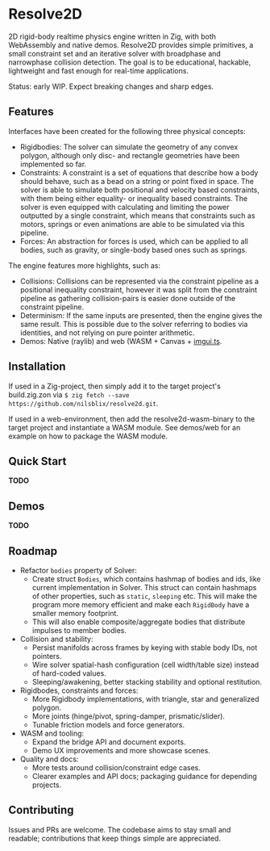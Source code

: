 # Resolve2D

2D rigid-body realtime physics engine written in Zig, with both WebAssembly and
native demos. Resolve2D provides simple primitives, a small constraint set and an
iterative solver with broadphase and narrowphase collision detection. The goal
is to be educational, hackable, lightweight and fast enough for real-time
applications.

Status: early WIP. Expect breaking changes and sharp edges.

## Features
Interfaces have been created for the following three physical concepts:
- Rigidbodies: The solver can simulate the geometry of any convex polygon,
although only disc- and rectangle geometries have been implemented so far.
- Constraints: A constraint is a set of equations that describe how a body
should behave, such as a bead on a string or point fixed in space. The solver
is able to simulate both positional and velocity based constraints, with them
being either equality- or inequality based constraints. The solver is even
equipped with calculating and limiting the power outputted by a single
constraint, which means that constraints such as motors, springs or even
animations are able to be simulated via this pipeline.
- Forces: An abstraction for forces is used, which can be applied to all
bodies, such as gravity, or single-body based ones such as springs.

The engine features more highlights, such as:
- Collisions: Collisions can be represented via the constraint pipeline as a
positional inequality constraint, however it was split from the constraint
pipeline as gathering collision-pairs is easier done outside of the constraint
pipeline.
- Determinism: If the same inputs are presented, then the engine gives the same
result. This is possible due to the solver referring to bodies via identities,
and not relying on pure pointer arithmetic.
- Demos: Native (raylib) and web (WASM + Canvas +
[imgui.ts](https://github.com/nilsblix/imgui.ts).

## Installation
If used in a Zig-project, then simply add it to the target project's build.zig.zon
via `$ zig fetch --save https://github.com/nilsblix/resolve2d.git`.

If used in a web-environment, then add the resolve2d-wasm-binary to the target
project and instantiate a WASM module. See demos/web for an example on how to
package the WASM module.

## Quick Start
__TODO__

## Demos
__TODO__

## Roadmap
- Refactor `bodies` property of Solver:
    - Create struct `Bodies`, which contains hashmap of bodies and ids, like
    current implementation in Solver. This struct can contain hashmaps of other
    properties, such as `static`, `sleeping` etc. This will make the program
    more memory efficient and make each `RigidBody` have a smaller memory
    footprint.
    - This will also enable composite/aggregate bodies that distribute impulses
    to member bodies.
- Collision and stability:
    - Persist manifolds across frames by keying with stable body IDs, not
    pointers.
    - Wire solver spatial-hash configuration (cell width/table size) instead of
    hard-coded values.
    - Sleeping/awakening, better stacking stability and optional restitution.
- Rigidbodes, constraints and forces:
    - More Rigidbody implementations, with triangle, star and generalized
    polygon.
    - More joints (hinge/pivot, spring-damper, prismatic/slider).
    - Tunable friction models and force generators.
- WASM and tooling:
    - Expand the bridge API and document exports.
    - Demo UX improvements and more showcase scenes.
- Quality and docs:
    - More tests around collision/constraint edge cases.
    - Clearer examples and API docs; packaging guidance for depending projects.

## Contributing
Issues and PRs are welcome. The codebase aims to stay small and readable;
contributions that keep things simple are appreciated.
